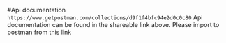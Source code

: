 #Api documentation
```https://www.getpostman.com/collections/d9f1f4bfc94e2d0c0c80```
Api documentation can be found in the shareable link above. Please import to postman from this link
